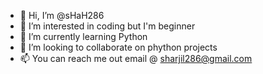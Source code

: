 - 👋 Hi, I’m @sHaH286
- 👀 I’m interested in coding but I'm beginner
- 🌱 I’m currently learning Python
- 💞️ I’m looking to collaborate on phython projects
- 📫 You can reach me out email @ sharjil286@gmail.com

<!---
sHaH286/sHaH286 is a ✨ special ✨ repository because its `README.md` (this file) appears on your GitHub profile.
You can click the Preview link to take a look at your changes.
--->
